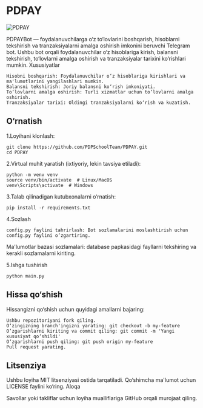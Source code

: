 <h1>PDPAY</h1>

![PDPAY](pdppay.png)

PDPAYBot — foydalanuvchilarga o‘z to‘lovlarini boshqarish, hisoblarni tekshirish va tranzaksiyalarni amalga oshirish imkonini beruvchi Telegram bot. Ushbu bot orqali foydalanuvchilar o‘z hisoblariga kirish, balansni tekshirish, to‘lovlarni amalga oshirish va tranzaksiyalar tarixini ko‘rishlari mumkin.
Xususiyatlar

    Hisobni boshqarish: Foydalanuvchilar o‘z hisoblariga kirishlari va ma'lumotlarini yangilashlari mumkin.
    Balansni tekshirish: Joriy balansni ko‘rish imkoniyati.
    To‘lovlarni amalga oshirish: Turli xizmatlar uchun to‘lovlarni amalga oshirish.
    Tranzaksiyalar tarixi: Oldingi tranzaksiyalarni ko‘rish va kuzatish.

<h2>O‘rnatish</h2>

1.Loyihani klonlash:

    git clone https://github.com/PDPSchoolTeam/PDPAY.git
    cd PDPAY

2.Virtual muhit yaratish (ixtiyoriy, lekin tavsiya etiladi):

    python -m venv venv
    source venv/bin/activate  # Linux/MacOS
    venv\Scripts\activate  # Windows

3.Talab qilinadigan kutubxonalarni o‘rnatish:

    pip install -r requirements.txt

4.Sozlash

    config.py faylini tahrirlash: Bot sozlamalarini moslashtirish uchun config.py faylini o‘zgartiring.

Ma'lumotlar bazasi sozlamalari: database papkasidagi fayllarni tekshiring va kerakli sozlamalarni kiriting.

5.Ishga tushirish

    python main.py


<h2>Hissa qo‘shish</h2>

Hissangizni qo‘shish uchun quyidagi amallarni bajaring:

    Ushbu repozitoriyani fork qiling.
    O‘zingizning branch'ingizni yarating: git checkout -b my-feature
    O‘zgarishlarni kiriting va commit qiling: git commit -m 'Yangi xususiyat qo‘shildi'
    O‘zgarishlarni push qiling: git push origin my-feature
    Pull request yarating.

<h2>Litsenziya</h2>

Ushbu loyiha MIT litsenziyasi ostida tarqatiladi. Qo‘shimcha ma'lumot uchun LICENSE faylini ko‘ring.
Aloqa

Savollar yoki takliflar uchun loyiha mualliflariga GitHub orqali murojaat qiling.
